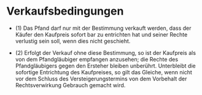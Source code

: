 # Verkaufsbedingungen

- (1) Das Pfand darf nur mit der Bestimmung verkauft werden, dass der Käufer den Kaufpreis sofort bar zu entrichten hat und seiner Rechte verlustig sein soll, wenn dies nicht geschieht.

- (2) Erfolgt der Verkauf ohne diese Bestimmung, so ist der Kaufpreis als von dem Pfandgläubiger empfangen anzusehen; die Rechte des Pfandgläubigers gegen den Ersteher bleiben unberührt. Unterbleibt die sofortige Entrichtung des Kaufpreises, so gilt das Gleiche, wenn nicht vor dem Schluss des Versteigerungstermins von dem Vorbehalt der Rechtsverwirkung Gebrauch gemacht wird.

